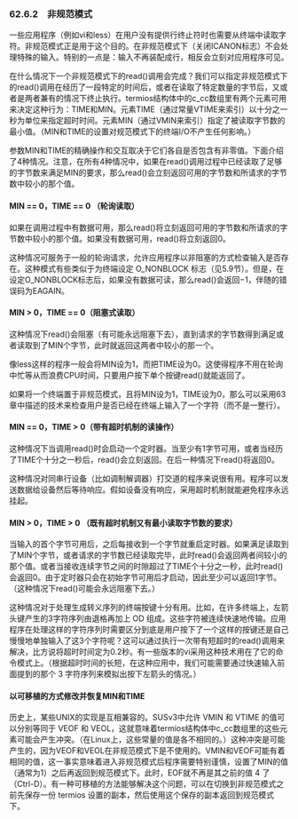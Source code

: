 ### 62.6.2　非规范模式

一些应用程序（例如vi和less）在用户没有提供行终止符时也需要从终端中读取字符。非规范模式正是用于这个目的。在非规范模式下（关闭ICANON标志）不会处理特殊的输入。特别的一点是：输入不再装配成行，相反会立刻对应用程序可见。

在什么情况下一个非规范模式下的read()调用会完成？我们可以指定非规范模式下的read()调用在经历了一段特定的时间后，或者在读取了特定数量的字节后，又或者是两者兼有的情况下终止执行。termios结构体中的c_cc数组里有两个元素可用来决定这种行为：TIME和MIN。元素TIME（通过常量VTIME来索引）以十分之一秒为单位来指定超时时间。元素MIN（通过VMIN来索引）指定了被读取字节数的最小值。（MIN和TIME的设置对规范模式下的终端I/O不产生任何影响。）

参数MIN和TIME的精确操作和交互取决于它们各自是否包含有非零值。下面介绍了4种情况。注意，在所有4种情况中，如果在read()调用过程中已经读取了足够的字节数来满足MIN的要求，那么read()会立刻返回可用的字节数和所请求的字节数中较小的那个值。

#### MIN == 0，TIME == 0 （轮询读取）

如果在调用过程中有数据可用，那么read()将立刻返回可用的字节数和所请求的字节数中较小的那个值。如果没有数据可用，read()将立刻返回0。

这种情况可服务于一般的轮询请求，允许应用程序以非阻塞的方式检查输入是否存在。这种模式有些类似于为终端设定 O_NONBLOCK 标志（见5.9节）。但是，在设定O_NONBLOCK标志后，如果没有数据可读，那么read()会返回−1，伴随的错误码为EAGAIN。

#### MIN > 0，TIME == 0（阻塞式读取）

这种情况下read()会阻塞（有可能永远阻塞下去），直到请求的字节数得到满足或者读取到了MIN个字节，此时就返回这两者中较小的那一个。

像less这样的程序一般会将MIN设为1，而把TIME设为0。这使得程序不用在轮询中忙等从而浪费CPU时间，只要用户按下单个按键read()就能返回了。

如果将一个终端置于非规范模式，且将MIN设为1，TIME设为0，那么可以采用63章中描述的技术来检查用户是否已经在终端上输入了一个字符（而不是一整行）。

#### MIN == 0，TIME > 0（带有超时机制的读操作）

这种情况下当调用read()时会启动一个定时器。当至少有1字节可用，或者当经历了TIME个十分之一秒后，read()会立刻返回。在后一种情况下read()将返回0。

这种情况对同串行设备（比如调制解调器）打交道的程序来说很有用。程序可以发送数据给设备然后等待响应。假如设备没有响应，采用超时机制就能避免程序永远挂起。

#### MIN > 0，TIME > 0 （既有超时机制又有最小读取字节数的要求）

当输入的首个字节可用后，之后每接收到一个字节就重启定时器。如果满足读取到了MIN个字节，或者请求的字节数已经读取完毕，此时read()会返回两者间较小的那个值。或者当接收连续字节之间的时隙超过了TIME个十分之一秒，此时read()会返回0。由于定时器只会在初始字节可用后才启动，因此至少可以返回1字节。（这种情况下read()可能会永远阻塞下去。）

这种情况对于处理生成转义序列的终端按键十分有用。比如，在许多终端上，左箭头键产生的3字符序列由退格再加上 OD 组成。这些字符被连续快速地传输。应用程序在处理这样的字符序列时需要区分到底是用户按下了一个这样的按键还是自己慢慢地单独输入了这3个字符呢？这可以通过执行一次带有短超时的read()调用来解决，比方说将超时时间定为0.2秒。有一些版本的vi采用这种技术用在了它的命令模式上。（根据超时时间的长短，在这种应用中，我们可能需要通过快速输入前面提到的那个 3 字符序列来模拟出按下左箭头的情况。）

#### 以可移植的方式修改并恢复MIN和TIME

历史上，某些UNIX的实现是互相兼容的。SUSv3中允许 VMIN 和 VTIME 的值可以分别等同于 VEOF 和 VEOL，这就意味着termios结构体中c_cc数组里的这些元素可能会产生冲突。（在Linux上，这些常量的值是各不相同的。）这种冲突是可能产生的，因为VEOF和VEOL在非规范模式下是不使用的。VMIN和VEOF可能有着相同的值，这一事实意味着进入非规范模式后程序需要特别谨慎，设置了MIN的值（通常为1）之后再返回到规范模式下。此时，EOF就不再是其之前的值 4 了（Ctrl-D）。有一种可移植的方法能够解决这个问题，可以在切换到非规范模式之前先保存一份 termios 设置的副本，然后使用这个保存的副本返回到规范模式下。

